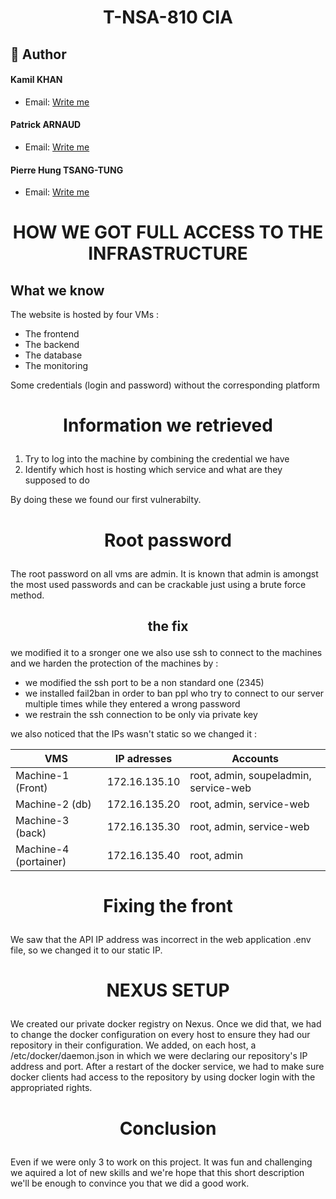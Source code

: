
# <p align="center"> T-NSA-810 CIA </p>
  
## 🙇 Author

#### Kamil KHAN
- Email: [Write me ](mailto:kamil.khan@epitech.eu)

#### Patrick ARNAUD
- Email: [Write me ](mailto:partick.arnaud@epitech.eu)

#### Pierre Hung TSANG-TUNG
- Email: [Write me ](mailto:pierre-hung.tsang-tung@epitech.eu)


# <p align="center">HOW WE GOT FULL ACCESS TO THE INFRASTRUCTURE</p>

## What we know
The website is hosted by four VMs :

- The frontend
- The backend
- The database
- The monitoring 
   
Some credentials (login and password) without the corresponding platform
    
# <p align="center">Information we retrieved </p>
  
1. Try to log into the machine by combining the credential we have
2. Identify which host is hosting which service and what are they supposed to do

By doing these we found our first vulnerabilty.


# <p align="center">Root password</p>
  The root password on all vms are admin.  It is known that admin is amongst the most used passwords and can be crackable just using a brute force method.
## <p align="center">the fix</p>
we modified it to a sronger one 
we also use ssh to connect to the machines and we harden the protection of the machines by :

- we modified the ssh port to be a non standard one (2345)
- we installed fail2ban in order to ban ppl who try to connect to our server multiple times while they entered a wrong password 
- we restrain the ssh connection to be only via private key

we also noticed that the IPs wasn't static so we changed it :

| VMS | IP adresses| Accounts|
| -------- | -------- | -------- |
| Machine-1 (Front)    | 172.16.135.10  | root, admin,  soupeladmin, service-web|
| Machine-2  (db)       | 172.16.135.20| root, admin, service-web|
| Machine-3 (back)    |  172.16.135.30    | root, admin, service-web |
| Machine-4 (portainer)    | 172.16.135.40   | root, admin |


# <p align="center"> Fixing the front</p>
 
We saw that the API IP address was incorrect in the web application .env file, so we changed it to our static   IP.

# <p align="center">NEXUS SETUP</p>
  
We created our private docker registry on Nexus. Once we did that, we had to change the docker configuration on every host to ensure they had our repository in their configuration. We added, on each host, a /etc/docker/daemon.json in which we were declaring our repository's IP address and port. After a restart of the docker service, we had to make sure docker clients had access to the repository by using docker login with the appropriated rights.
    


# <p align="center">Conclusion</p>
  
Even if we were only 3 to work on this project. It was fun and challenging we aquired a lot of new skills and we're hope that this short description we'll be enough to convince you that we did a good work.
    
    
